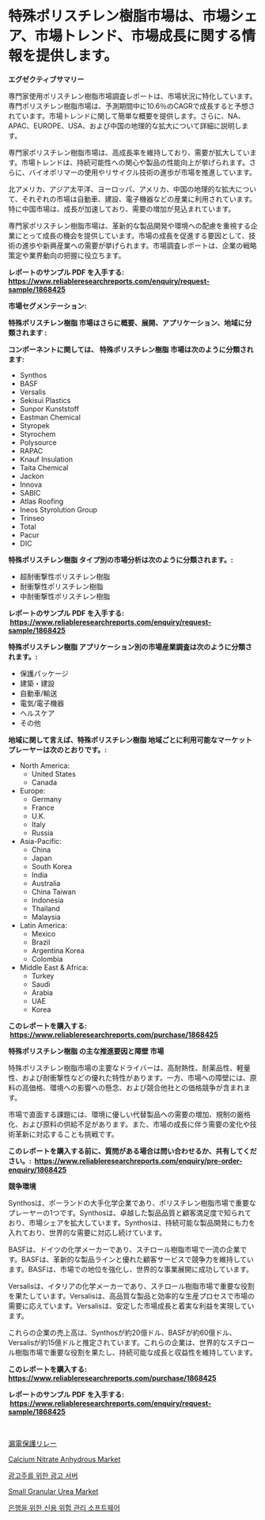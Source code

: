 <p><h1>特殊ポリスチレン樹脂市場は、市場シェア、市場トレンド、市場成長に関する情報を提供します。</h1></p><p><strong>エグゼクティブサマリー</strong></p>
<p><p>専門家使用ポリスチレン樹脂市場調査レポートは、市場状況に特化しています。専門ポリスチレン樹脂市場は、予測期間中に10.6％のCAGRで成長すると予想されています。市場トレンドに関して簡単な概要を提供します。さらに、NA、APAC、EUROPE、USA、および中国の地理的な拡大について詳細に説明します。</p><p>専門家ポリスチレン樹脂市場は、高成長率を維持しており、需要が拡大しています。市場トレンドは、持続可能性への関心や製品の性能向上が挙げられます。さらに、バイオポリマーの使用やリサイクル技術の進歩が市場を推進しています。</p><p>北アメリカ、アジア太平洋、ヨーロッパ、アメリカ、中国の地理的な拡大について、それぞれの市場は自動車、建設、電子機器などの産業に利用されています。特に中国市場は、成長が加速しており、需要の増加が見込まれています。</p><p>専門家ポリスチレン樹脂市場は、革新的な製品開発や環境への配慮を重視する企業にとって成長の機会を提供しています。市場の成長を促進する要因として、技術の進歩や新興産業への需要が挙げられます。市場調査レポートは、企業の戦略策定や業界動向の把握に役立ちます。</p></p>
<p><strong>レポートのサンプル PDF を入手する: <a href="https://www.reliableresearchreports.com/enquiry/request-sample/1868425">https://www.reliableresearchreports.com/enquiry/request-sample/1868425</a></strong></p>
<p><strong>市場セグメンテーション:</strong></p>
<p><strong> 特殊ポリスチレン樹脂 市場はさらに概要、展開、アプリケーション、地域に分類されます :</strong></p>
<p><strong>コンポーネントに関しては、 特殊ポリスチレン樹脂 市場は次のように分類されます: &nbsp;</strong></p>
<p><ul><li>Synthos</li><li>BASF</li><li>Versalis</li><li>Sekisui Plastics</li><li>Sunpor Kunststoff</li><li>Eastman Chemical</li><li>Styropek</li><li>Styrochem</li><li>Polysource</li><li>RAPAC</li><li>Knauf Insulation</li><li>Taita Chemical</li><li>Jackon</li><li>Innova</li><li>SABIC</li><li>Atlas Roofing</li><li>Ineos Styrolution Group</li><li>Trinseo</li><li>Total</li><li>Pacur</li><li>DIC</li></ul></p>
<p><strong> 特殊ポリスチレン樹脂 タイプ別の市場分析は次のように分類されます。:</strong></p>
<p><ul><li>超耐衝撃性ポリスチレン樹脂</li><li>耐衝撃性ポリスチレン樹脂</li><li>中耐衝撃性ポリスチレン樹脂</li></ul></p>
<p><strong>レポートのサンプル PDF を入手する: &nbsp;<a href="https://www.reliableresearchreports.com/enquiry/request-sample/1868425">https://www.reliableresearchreports.com/enquiry/request-sample/1868425</a></strong></p>
<p><strong> 特殊ポリスチレン樹脂 アプリケーション別の市場産業調査は次のように分類されます。:</strong></p>
<p><ul><li>保護パッケージ</li><li>建築・建設</li><li>自動車/輸送</li><li>電気/電子機器</li><li>ヘルスケア</li><li>その他</li></ul></p>
<p><strong>地域に関して言えば、特殊ポリスチレン樹脂 地域ごとに利用可能なマーケットプレーヤーは次のとおりです。:</strong></p>
<p><ul>
    <li>
        North America:
        <ul>
            <li>United States</li>
            <li>Canada</li>
        </ul>
    </li>
    <li>
        Europe:
        <ul>
            <li>Germany</li>
            <li>France</li>
            <li>U.K.</li>
            <li>Italy</li>
            <li>Russia</li>
        </ul>
    </li>
    <li>
        Asia-Pacific:
        <ul>
            <li>China</li>
            <li>Japan</li>
            <li>South Korea</li>
            <li>India</li>
            <li>Australia</li>
            <li>China Taiwan</li>
            <li>Indonesia</li>
            <li>Thailand</li>
            <li>Malaysia</li>
        </ul>
    </li>
    <li>
        Latin America:
        <ul>
            <li>Mexico</li>
            <li>Brazil</li>
            <li>Argentina Korea</li>
            <li>Colombia</li>
        </ul>
    </li>
    <li>
        Middle East & Africa:
        <ul>
            <li>Turkey</li>
            <li>Saudi</li>
            <li>Arabia</li>
            <li>UAE</li>
            <li>Korea</li>
        </ul>
    </li>
    </ul></p>
<p><strong>このレポートを購入する: &nbsp;<a href="https://www.reliableresearchreports.com/purchase/1868425">https://www.reliableresearchreports.com/purchase/1868425</a></strong></p>
<p><strong>特殊ポリスチレン樹脂 の主な推進要因と障壁 市場</strong></p>
<p><p>特殊ポリスチレン樹脂市場の主要なドライバーは、高耐熱性、耐薬品性、軽量性、および耐衝撃性などの優れた特性があります。一方、市場への障壁には、原料の高価格、環境への影響への懸念、および競合他社との価格競争が含まれます。</p><p>市場で直面する課題には、環境に優しい代替製品への需要の増加、規制の厳格化、および原料の供給不足があります。また、市場の成長に伴う需要の変化や技術革新に対応することも挑戦です。</p></p>
<p><strong>このレポートを購入する前に、質問がある場合は問い合わせるか、共有してください。:&nbsp; <a href="https://www.reliableresearchreports.com/enquiry/pre-order-enquiry/1868425">https://www.reliableresearchreports.com/enquiry/pre-order-enquiry/1868425</a></strong></p>
<p><strong>競争環境</strong></p>
<p><p>Synthosは、ポーランドの大手化学企業であり、ポリスチレン樹脂市場で重要なプレーヤーの1つです。Synthosは、卓越した製品品質と顧客満足度で知られており、市場シェアを拡大しています。Synthosは、持続可能な製品開発にも力を入れており、世界的な需要に対応し続けています。</p><p>BASFは、ドイツの化学メーカーであり、スチロール樹脂市場で一流の企業です。BASFは、革新的な製品ラインと優れた顧客サービスで競争力を維持しています。BASFは、市場での地位を強化し、世界的な事業展開に成功しています。</p><p>Versalisは、イタリアの化学メーカーであり、スチロール樹脂市場で重要な役割を果たしています。Versalisは、高品質な製品と効率的な生産プロセスで市場の需要に応えています。Versalisは、安定した市場成長と着実な利益を実現しています。</p><p>これらの企業の売上高は、Synthosが約20億ドル、BASFが約60億ドル、Versalisが約15億ドルと推定されています。これらの企業は、世界的なスチロール樹脂市場で重要な役割を果たし、持続可能な成長と収益性を維持しています。</p></p>
<p><strong>このレポートを購入する: &nbsp; <a href="https://www.reliableresearchreports.com/purchase/1868425">https://www.reliableresearchreports.com/purchase/1868425</a></strong></p>
<p><strong>レポートのサンプル PDF を入手する: &nbsp;<a href="https://www.reliableresearchreports.com/enquiry/request-sample/1868425">https://www.reliableresearchreports.com/enquiry/request-sample/1868425</a></strong><strong></strong></p>
<p>&nbsp;</p>
<p><p><a href="https://github.com/cbigkbh02719/Market-Research-Report-List-1/blob/main/94977421835.md">漏電保護リレー</a></p><p><a href="https://issuu.com/reportprime-2/docs/calcium-nitrate-anhydrous-market-size-2030.pptx">Calcium Nitrate Anhydrous Market</a></p><p><a href="https://github.com/vsr06p4p49/Market-Research-Report-List-1/blob/main/61374521497.md">광고주를 위한 광고 서버</a></p><p><a href="https://github.com/provorikovar/Market-Research-Report-List-3/blob/main/small-granular-urea-market.md">Small Granular Urea Market</a></p><p><a href="https://github.com/oajzkywllm460/Market-Research-Report-List-1/blob/main/55907181496.md">은행을 위한 신용 위험 관리 소프트웨어</a></p></p>